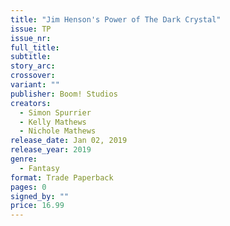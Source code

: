 ```yaml
---
title: "Jim Henson's Power of The Dark Crystal"
issue: TP
issue_nr:
full_title:
subtitle:
story_arc:
crossover:
variant: ""
publisher: Boom! Studios
creators:
  - Simon Spurrier
  - Kelly Mathews
  - Nichole Mathews
release_date: Jan 02, 2019
release_year: 2019
genre:
  - Fantasy
format: Trade Paperback
pages: 0
signed_by: ""
price: 16.99
---
```

